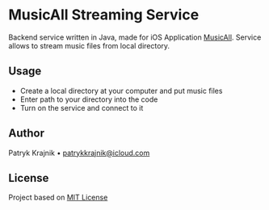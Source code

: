 # MusicAll Streaming Service
Backend service written in Java, made for iOS Application [MusicAll](https://github.com/patrykkrajnik/musicAll). Service allows to stream music files from local directory. 


## Usage
- Create a local directory at your computer and put music files
- Enter path to your directory into the code
- Turn on the service and connect to it


## Author
Patryk Krajnik • patrykkrajnik@icloud.com 


## License
Project based on [MIT License](LICENSE.md)
